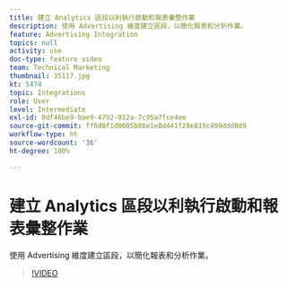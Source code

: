 ```yaml
---
title: 建立 Analytics 區段以利執行啟動和報表彙整作業
description: 使用 Advertising 維度建立區段，以簡化報表和分析作業。
feature: Advertising Integration
topics: null
activity: use
doc-type: feature video
team: Technical Marketing
thumbnail: 35117.jpg
kt: 5474
topic: Integrations
role: User
level: Intermediate
exl-id: 0df46be9-bae9-4792-912a-7c95a7fce4ee
source-git-commit: ff6d8f1d0605b88e1e8d441f28e815c499ddd0d9
workflow-type: ht
source-wordcount: '36'
ht-degree: 100%

---
```


# 建立 Analytics 區段以利執行啟動和報表彙整作業

使用 Advertising 維度建立區段，以簡化報表和分析作業。

>[!VIDEO](https://video.tv.adobe.com/v/35117/?quality=12&learn=on)
